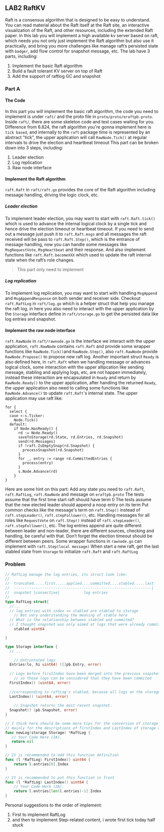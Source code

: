 ## LAB2 RaftKV
Raft is a consensus algorithm that is designed to be easy to understand. You can read material about the Raft itself at the Raft site, an interactive visualization of the Raft, and other resources, including the extended Raft paper. 
In this lab you will implement a high available kv server based on raft,  which needs you not only just implement the Raft algorithm but also use it practically, and bring you more challenges like manage raft’s persisted state with `badger`, add flow control for snapshot message, etc.
The lab have 3 parts, including:
1. Implement the basic Raft algorithm
2. Build a fault tolerant KV server on top of Raft
3. Add the support of raftlog GC and snapshot 

### Part A
#### The Code
In this part you will implement the basic raft algorithm, the code you need to implement is under `raft/` and the proto file in `proto/proto/eraftpb.proto`. Inside `raft/`, there are some skeleton code and test cases waiting for you. Difference from 6.824,  the raft algorithm you're gonna implement here is `tick based`, and internally to the `raft` package time is represented by an abstract "tick", the upper application will call `RawNode.Tick()` at regular intervals to drive the election and heartbeat timeout
This part can be broken down into 3 steps, including:

1. Leader election
2. Log replication
3. Raw node interface

#### Implement the Raft algorithm
`raft.Raft` in `raft/raft.go` provides the core of the Raft algorithm including message handling, driving the logic clock, etc.
#####  Leader election
To implement leader election, you may want to start with `raft.Raft.tick()` which is used to advance the internal logical clock by a single tick and hence drive the election timeout or heartbeat timeout. If you need to send out a message just push it to `raft.Raft.msgs` and all messages the raft received will be pass to `raft.Raft.Step()`, which  is the entrance of message handling, now you can handle some messages like `MsgRequestVote`, `MsgHeartbeat`  and their response. And also implement functions like `raft.Raft.becomeXXX` which used to update the raft internal state when the raft’s role changes.

> This part only need to implement

##### Log replication
To implement log replication, you may want to start with handling `MsgAppend` and `MsgAppendResponse` on both sender and receiver side. Checkout `raft.RaftLog` in `raft/log.go` which is a helper struct that help you manage the raft log, in here you also need to interact with the upper application by the `Storage` interface define in `raft/storage.go` to get the persisted data like log entries and snapshot.
#### Implement the raw node interface
`raft.RawNode` in `raft/rawnode.go` is the interface we interact with the upper application, `raft.RawNode` contains `raft.Raft` and provide some wrapper functions like `RawNode.Tick()`and `RawNode.Step()`, also `raft.RawNode` provide `RawNode.Propose()` to propose new raft log. Another important struct `Ready` is also defined here, in `raft.Raft` when we handling message or advances logical clock, some interaction with the upper allipcation like sending message, stabling and applying logs, etc, are not happen immediately, instead these interaction are encapsulated in `Ready` and return by `RawNode.Ready()` to the upper application, after handling the returned `Ready`, the upper application also need to calling some functions like `RawNode.Advance()` to update `raft.Raft`'s internal state.
The upper application may use raft like:
```
for {
  select {
  case <-s.Ticker:
    Node.Tick()
  default:
    if Node.HasReady() {
      rd := Node.Ready()
      saveToStorage(rd.State, rd.Entries, rd.Snapshot)
      send(rd.Messages)
      if !raft.IsEmptySnap(rd.Snapshot) {
        processSnapshot(rd.Snapshot)
      }
      for _, entry := range rd.CommittedEntries {
        process(entry)
      }
      s.Node.Advance(rd)
    }
}
```
Here are some hint on this part:
Add any state you need to `raft.Raft`, `raft.RaftLog`, `raft.RawNode` and message on `eraftpb.proto`
The tests assume that the first time start raft should have term 0
The tests assume that the new elected leader should append a noop entry on its term
Put common checks like the message's term on `raft.Step()` instead of  `raft.stepLeader()`, `raft.stepFollower()`, etc.
Handling messages for all roles like `RequestVote` on `raft.Step()` instead of  `raft.stepLeader()`, `raft.stepFollower()`, etc.
The log entries append are quite different between leader and non-leader, there are different sources, checking and handling, be careful with that.
Don’t forget the election timeout should be different between peers.
Some wrapper functions in `rawnode.go` can implement with `raft.Step(local message)`
When start a new raft, get the last stabled state from `Storage` to initialize `raft.Raft` and `raft.RaftLog`



### Problem

```go
// RaftLog manage the log entries, its struct look like:
//
//  truncated.....first.....applied....committed....stabled.....last
//  ---------------------------------------------------------------|
//  snapshot |consective|           log entries
//
type RaftLog struct{
  //...
  // log entries with index <= stabled are stabled to storage
	// Not very understanding the meaning of stable here
  // What is the relationship between stabled and commited?
  // I thought snapshot was only aimed at logs that were already commited.
	stabled uint64

}

type Storage interface {
  // ...

	// Untruntated logs
  Entries(lo, hi uint64) ([]pb.Entry, error)
	
  // Logs before firstIndex have been merged into the previous snapshot
	// so those logs can be considered that they have been commited
  FirstIndex() (uint64, error)
  
  //corresponding to raftLog's stabled, because all logs on the storage have been persisted
  LastIndex() (uint64, error)
  
	// Snapshot returns the most recent snapshot.
  Snapshot() (pb.Snapshot, error)
}

// I think here should be some more tips for the conversion of storage and RaftLog
// mainly for the descriptions of firstIndex and LastIndex of storage can be associated with RaftLog.
func newLog(storage Storage) *RaftLog {
   // Your Code Here (2A).
   return nil
}

// It is recommended to add this function definition
func (l *RaftLog) FirstIndex() uint64 {
	return l.entries[0].Index
}

// It is recommended to put this function in front
func (l *RaftLog) LastIndex() uint64 {
	// Your Code Here (2A).
	return l.entries[len(l.entries)-1].Index
}

```

Personal suggestions to the order of implement:
1. First to implement RaftLog 
2. and then to implement Step-related content, i wrote first tick today half stuck
